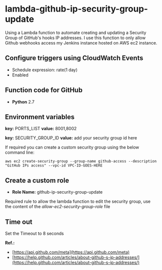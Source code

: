 # lambda-github-ip-security-group-update

Using a Lambda function to automate creating and updating a Security Group of GitHub's hooks IP addresses.
I use this function to only allow Github webhooks access my Jenkins instance hosted on AWS ec2 instance.

## Configure triggers using CloudWatch Events

* Schedule expression: rate(1 day)
* Enabled
    
## Function code for GitHub

* **Python** 2.7

## Environment variables

**key:** PORTS_LIST
**value:** 8001,8002

**key:** SECURITY_GROUP_ID
**value:** add your security group id here

If required you can create a custom security group using the below command line:

    aws ec2 create-security-group --group-name github-access --description "GitHub IPs access" --vpc-id VPC-ID-GOES-HERE

## Create a custom role

* **Role Name:** github-ip-security-group-update

Required rule to allow the lambda function to edit the security group, use the content of the _allow-ec2-security-group-role_ file       

## Time out

Set the Timeout to 8 seconds
    
**Ref.:** 

* [https://api.github.com/meta](https://api.github.com/meta)
* [https://help.github.com/articles/about-github-s-ip-addresses/](https://help.github.com/articles/about-github-s-ip-addresses/)

